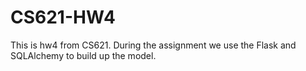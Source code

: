 # CS621-HW4
This is hw4 from CS621. During the assignment we use the Flask and SQLAlchemy to build up the model.
